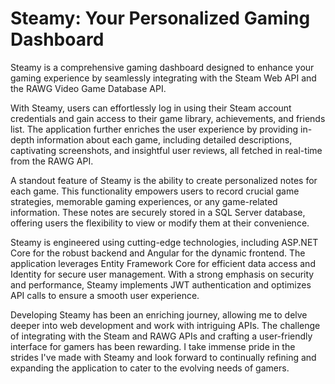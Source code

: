 # Steamy: Your Personalized Gaming Dashboard
Steamy is a comprehensive gaming dashboard designed to enhance your gaming experience by seamlessly integrating with the Steam Web API and the RAWG Video Game Database API.

With Steamy, users can effortlessly log in using their Steam account credentials and gain access to their game library, achievements, and friends list. The application further enriches the user experience by providing in-depth information about each game, including detailed descriptions, captivating screenshots, and insightful user reviews, all fetched in real-time from the RAWG API.

A standout feature of Steamy is the ability to create personalized notes for each game. This functionality empowers users to record crucial game strategies, memorable gaming experiences, or any game-related information. These notes are securely stored in a SQL Server database, offering users the flexibility to view or modify them at their convenience.

Steamy is engineered using cutting-edge technologies, including ASP.NET Core for the robust backend and Angular for the dynamic frontend. The application leverages Entity Framework Core for efficient data access and Identity for secure user management. With a strong emphasis on security and performance, Steamy implements JWT authentication and optimizes API calls to ensure a smooth user experience.

Developing Steamy has been an enriching journey, allowing me to delve deeper into web development and work with intriguing APIs. The challenge of integrating with the Steam and RAWG APIs and crafting a user-friendly interface for gamers has been rewarding. I take immense pride in the strides I've made with Steamy and look forward to continually refining and expanding the application to cater to the evolving needs of gamers.
